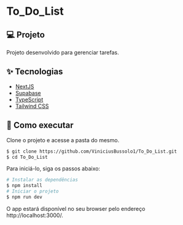 # To_Do_List

## 💻 Projeto
Projeto desenvolvido para gerenciar tarefas.

## ✨ Tecnologias

- [NextJS](https://nextjs.org/)
- [Supabase](https://supabase.com/)
- [TypeScript](https://www.typescriptlang.org/)
- [Tailwind CSS](https://tailwindcss.com/)

## 🚀 Como executar

Clone o projeto e acesse a pasta do mesmo.

```bash
$ git clone https://github.com/ViniciusBussolo1/To_Do_List.git
$ cd To_Do_List
```

Para iniciá-lo, siga os passos abaixo:

```bash
# Instalar as dependências
$ npm install
# Iniciar o projeto
$ npm run dev
```

O app estará disponível no seu browser pelo endereço  http://localhost:3000/.
